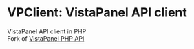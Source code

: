 # VPClient: VistaPanel API client 
VistaPanel API client in PHP
<br>
Fork of <a href="https://github.com/oddmario/vistapanel-php-api"> VistaPanel PHP API </a>
